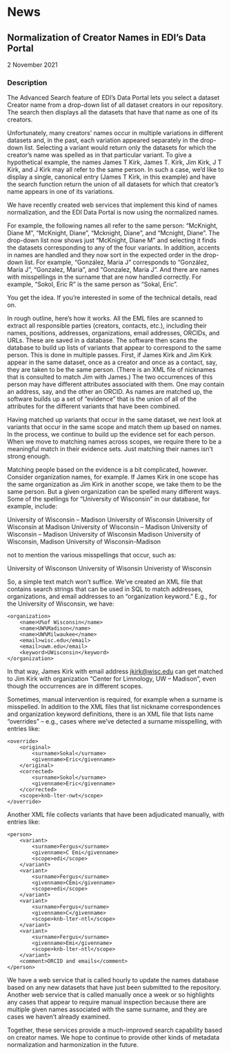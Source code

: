 # News

## Normalization of Creator Names in EDI’s Data Portal

2 November 2021

### Description

The Advanced Search feature of EDI’s Data Portal lets you select a dataset Creator name from a drop-down list of all dataset creators in our repository. The search then displays all the datasets that have that name as one of its creators.

Unfortunately, many creators’ names occur in multiple variations in different datasets and, in the past, each variation appeared separately in the drop-down list. Selecting a variant would return only the datasets for which the creator’s name was spelled as in that particular variant. To give a hypothetical example, the names James T Kirk, James T. Kirk, Jim Kirk, J T Kirk, and J Kirk may all refer to the same person. In such a case, we’d like to display a single, canonical entry (James T Kirk, in this example) and have the search function return the union of all datasets for which that creator’s name appears in one of its variations.

We have recently created web services that implement this kind of names normalization, and the EDI Data Portal is now using the normalized names.

For example, the following names all refer to the same person: “McKnight, Diane M”, “McKnight, Diane”, “Mcknight, Diane”, and “Mcnight, Diane”. The drop-down list now shows just “McKnight, Diane M” and selecting it finds the datasets corresponding to any of the four variants. In addition, accents in names are handled and they now sort in the expected order in the drop-down list. For example, “González, Maria J” corresponds to “González, María J”, “Gonzalez, Maria”, and “Gonzalez, Maria J”. And there are names with misspellings in the surname that are now handled correctly. For example, “Sokol, Eric R” is the same person as “Sokal, Eric”.

You get the idea. If you’re interested in some of the technical details, read on.

In rough outline, here’s how it works. All the EML files are scanned to extract all responsible parties (creators, contacts, etc.), including their names, positions, addresses, organizations, email addresses, ORCIDs, and URLs. These are saved in a database. The software then scans the database to build up lists of variants that appear to correspond to the same person. This is done in multiple passes. First, if James Kirk and Jim Kirk appear in the same dataset, once as a creator and once as a contact, say, they are taken to be the same person. (There is an XML file of nicknames that is consulted to match Jim with James.) The two occurrences of this person may have different attributes associated with them. One may contain an address, say, and the other an ORCID. As names are matched up, the software builds up a set of “evidence” that is the union of all of the attributes for the different variants that have been combined.

Having matched up variants that occur in the same dataset, we next look at variants that occur in the same scope and match them up based on names. In the process, we continue to build up the evidence set for each person. When we move to matching names across scopes, we require there to be a meaningful match in their evidence sets. Just matching their names isn’t strong enough.

Matching people based on the evidence is a bit complicated, however. Consider organization names, for example. If James Kirk in one scope has the same organization as Jim Kirk in another scope, we take them to be the same person. But a given organization can be spelled many different ways. Some of the spellings for “University of Wisconsin” in our database, for example, include:

University of Wisconsin – Madison
University of Wisconsin
University of Wisconsin at Madison
University of Wisconsin – Madison
University of Wisconsin – Madison
University of Wisconsin Madison
University of Wisconsin, Madison
University of Wisconsin-Madison

not to mention the various misspellings that occur, such as:

University of Wisconson
University of Wisonsin
Univeristy of Wisconsin

So, a simple text match won’t suffice. We’ve created an XML file that contains search strings that can be used in SQL to match addresses, organizations, and email addresses to an “organization keyword.” E.g., for the University of Wisconsin, we have:

```
<organization>
    <name>U%of Wisconsin</name>
    <name>UW%Madison</name>
    <name>UW%Milwaukee</name>
    <email>wisc.edu</email>
    <email>uwm.edu</email>
    <keyword>UWisconsin</keyword>
</organization>
```

In that way, James Kirk with email address jkirk@wisc.edu can get matched to Jim Kirk with organization “Center for Limnology, UW – Madison”, even though the occurrences are in different scopes.

Sometimes, manual intervention is required, for example when a surname is misspelled. In addition to the XML files that list nickname correspondences and organization keyword definitions, there is an XML file that lists name “overrides” – e.g., cases where we’ve detected a surname misspelling, with entries like:

```
<override>
    <original>
        <surname>Sokal</surname>
        <givenname>Eric</givenname>
    </original>
    <corrected>
        <surname>Sokol</surname>
        <givenname>Eric</givenname>
    </corrected>
    <scope>knb-lter-nwt</scope>
</override>
```

Another XML file collects variants that have been adjudicated manually, with entries like:

```
<person>
    <variant>
        <surname>Fergus</surname>
        <givenname>C Emi</givenname>
        <scope>edi</scope>
    </variant>
    <variant>
        <surname>Fergus</surname>
        <givenname>CEmi</givenname>
        <scope>edi</scope>
    </variant>
    <variant>
        <surname>Fergus</surname>
        <givenname>C</givenname>
        <scope>knb-lter-ntl</scope>
    </variant>
    <variant>
        <surname>Fergus</surname>
        <givenname>Emi</givenname>
        <scope>knb-lter-ntl</scope>
    </variant>
    <comment>ORCID and emails</comment>
</person>
```

We have a web service that is called hourly to update the names database based on any new datasets that have just been submitted to the repository. Another web service that is called manually once a week or so highlights any cases that appear to require manual inspection because there are multiple given names associated with the same surname, and they are cases we haven’t already examined.

Together, these services provide a much-improved search capability based on creator names. We hope to continue to provide other kinds of metadata normalization and harmonization in the future.

<!-- EDI repository, News, Technical -->

